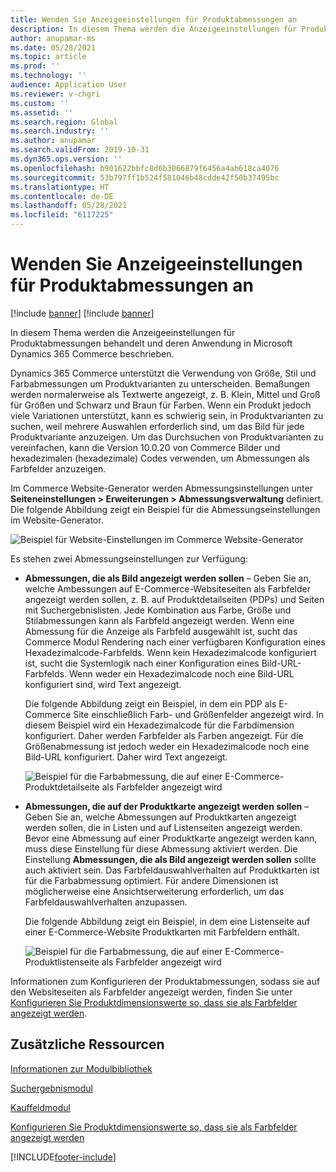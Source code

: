 ```yaml
---
title: Wenden Sie Anzeigeeinstellungen für Produktabmessungen an
description: In diesem Thema werden die Anzeigeeinstellungen für Produktabmessungen behandelt und deren Anwendung in Microsoft Dynamics 365 Commerce beschrieben.
author: anupamar-ms
ms.date: 05/28/2021
ms.topic: article
ms.prod: ''
ms.technology: ''
audience: Application User
ms.reviewer: v-chgri
ms.custom: ''
ms.assetid: ''
ms.search.region: Global
ms.search.industry: ''
ms.author: anupamar
ms.search.validFrom: 2019-10-31
ms.dyn365.ops.version: ''
ms.openlocfilehash: b901622bbfc8d6b3066879f6456a4ab618ca4076
ms.sourcegitcommit: 53b797ff1b524f581046b48cdde42f50b37495bc
ms.translationtype: HT
ms.contentlocale: de-DE
ms.lasthandoff: 05/28/2021
ms.locfileid: "6117225"
---
```

# <a name="apply-display-settings-for-product-dimensions"></a>Wenden Sie Anzeigeeinstellungen für Produktabmessungen an

[!include [banner](includes/banner.md)]
[!include [banner](includes/preview-banner.md)]

In diesem Thema werden die Anzeigeeinstellungen für Produktabmessungen behandelt und deren Anwendung in Microsoft Dynamics 365 Commerce beschrieben.

Dynamics 365 Commerce unterstützt die Verwendung von Größe, Stil und Farbabmessungen um Produktvarianten zu unterscheiden. Bemaßungen werden normalerweise als Textwerte angezeigt, z. B. Klein, Mittel und Groß für Größen und Schwarz und Braun für Farben. Wenn ein Produkt jedoch viele Variationen unterstützt, kann es schwierig sein, in Produktvarianten zu suchen, weil mehrere Auswahlen erforderlich sind, um das Bild für jede Produktvariante anzuzeigen. Um das Durchsuchen von Produktvarianten zu vereinfachen, kann die Version 10.0.20 von Commerce Bilder und hexadezimalen (hexadezimale) Codes verwenden, um Abmessungen als Farbfelder anzuzeigen.

Im Commerce Website-Generator werden Abmessungsinstellungen unter **Seiteneinstellungen \> Erweiterungen \> Abmessungsverwaltung** definiert. Die folgende Abbildung zeigt ein Beispiel für die Abmessungseinstellungen im Website-Generator.

![Beispiel für Website-Einstellungen im Commerce Website-Generator](./dev-itpro/media/swatch_site_settings.PNG)

Es stehen zwei Abmessungseinstellungen zur Verfügung:

- **Abmessungen, die als Bild angezeigt werden sollen** – Geben Sie an, welche Ambessungen auf E-Commerce-Websiteseiten als Farbfelder angezeigt werden sollen, z. B. auf Produktdetailseiten (PDPs) und Seiten mit Suchergebnislisten. Jede Kombination aus Farbe, Größe und Stilabmessungen kann als Farbfeld angezeigt werden. Wenn eine Abmessung für die Anzeige als Farbfeld ausgewählt ist, sucht das Commerce Modul Rendering nach einer verfügbaren Konfiguration eines Hexadezimalcode-Farbfelds. Wenn kein Hexadezimalcode konfiguriert ist, sucht die Systemlogik nach einer Konfiguration eines Bild-URL-Farbfelds. Wenn weder ein Hexadezimalcode noch eine Bild-URL konfiguriert sind, wird Text angezeigt.

    Die folgende Abbildung zeigt ein Beispiel, in dem ein PDP als E-Commerce Site einschließlich Farb- und Größenfelder angezeigt wird. In diesem Beispiel wird ein Hexadezimalcode für die Farbdimension konfiguriert. Daher werden Farbfelder als Farben angezeigt. Für die Größenabmessung ist jedoch weder ein Hexadezimalcode noch eine Bild-URL konfiguriert. Daher wird Text angezeigt.

    ![Beispiel für die Farbabmessung, die auf einer E-Commerce-Produktdetailseite als Farbfelder angezeigt wird](./dev-itpro/media/swatch_pdp.png)

- **Abmessungen, die auf der Produktkarte angezeigt werden sollen** – Geben Sie an, welche Abmessungen auf Produktkarten angezeigt werden sollen, die in Listen und auf Listenseiten angezeigt werden. Bevor eine Abmessung auf einer Produktkarte angezeigt werden kann, muss diese Einstellung für diese Abmessung aktiviert werden. Die Einstellung **Abmessungen, die als Bild angezeigt werden sollen** sollte auch aktiviert sein. Das Farbfeldauswahlverhalten auf Produktkarten ist für die Farbabmessung optimiert. Für andere Dimensionen ist möglicherweise eine Ansichtserweiterung erforderlich, um das Farbfeldauswahlverhalten anzupassen.

    Die folgende Abbildung zeigt ein Beispiel, in dem eine Listenseite auf einer E-Commerce-Website Produktkarten mit Farbfeldern enthält.

    ![Beispiel für die Farbabmessung, die auf einer E-Commerce-Produktlistenseite als Farbfelder angezeigt wird](./dev-itpro/media/swatch_searchresults.PNG)

Informationen zum Konfigurieren der Produktabmessungen, sodass sie auf den Websiteseiten als Farbfelder angezeigt werden, finden Sie unter [Konfigurieren Sie Produktdimensionswerte so, dass sie als Farbfelder angezeigt werden](./dev-itpro/dimensions-swatch.md).

## <a name="additional-resources"></a>Zusätzliche Ressourcen

[Informationen zur Modulbibliothek](starter-kit-overview.md)

[Suchergebnismodul](search-result-module.md)

[Kauffeldmodul](add-buy-box.md)

[Konfigurieren Sie Produktdimensionswerte so, dass sie als Farbfelder angezeigt werden](./dev-itpro/dimensions-swatch.md)

[!INCLUDE[footer-include](../includes/footer-banner.md)]
